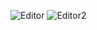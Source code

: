 ![Editor](https://github.com/ever17-luqc/Unity-Rampmap-Generator/assets/75823514/fa14ef75-f5b1-40af-a428-92769dce7af4)
![Editor2](https://github.com/ever17-luqc/Unity-Rampmap-Generator/assets/75823514/42ff773a-75a5-4501-922b-6a08543c916b)

